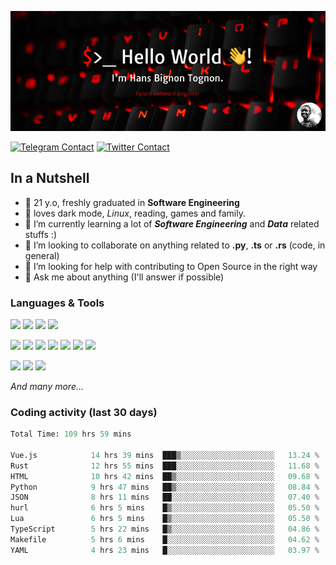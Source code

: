 ![Cover](assets/gh-readme-cover.png)

[![Telegram Contact](https://img.shields.io/badge/Telegram-%230088CC.svg?style=for-the-badge&logo=telegram&logoColor=white)](https://t.me/hanstobi) [![Twitter Contact](https://img.shields.io/badge/Twitter-%2308A0E9.svg?style=for-the-badge&logo=twitter&logoColor=white)](https://twitter.com/_tobihans)

## In a Nutshell
- 👤 21 y.o, freshly graduated in **Software Engineering**
- 🖤 loves dark mode, *Linux*, reading, games and family.
- 🌱 I’m currently learning a lot of ***Software Engineering*** and ***Data*** related stuffs :)
- 👯 I’m looking to collaborate on anything related to **.py**, **.ts** or **.rs** (code, in general)
- 🤔 I’m looking for help with contributing to Open Source in the right way
- 💬 Ask me about anything (I'll answer if possible)

### Languages & Tools
![](https://img.shields.io/badge/Linux-%23eab30f.svg?style=for-the-badge&logo=linux&logoColor=black) ![](https://img.shields.io/badge/Git-%23e54a2f.svg?style=for-the-badge&logo=git&logoColor=white) ![](https://img.shields.io/badge/Github-%231a1d21.svg?style=for-the-badge&logo=github&logoColor=white) ![](https://img.shields.io/badge/Docker-%230394f0.svg?style=for-the-badge&logo=docker&logoColor=white)

![](https://img.shields.io/badge/C-%231a1d21.svg?style=for-the-badge&logo=C&logoColor=white) ![](https://img.shields.io/badge/TypeScript-%230074c2.svg?style=for-the-badge&logo=typescript&logoColor=white) ![](https://img.shields.io/badge/Python-%23f0c540.svg?style=for-the-badge&logo=python) ![](https://img.shields.io/badge/Rust-%23ea4800.svg?style=for-the-badge&logo=rust) ![](https://img.shields.io/badge/Php-%237175aa.svg?style=for-the-badge&logo=php&logoColor=white) ![](https://img.shields.io/badge/HTML-%23d84924.svg?style=for-the-badge&logo=html5&logoColor=white) ![](https://img.shields.io/badge/Scss-%23c45f92.svg?style=for-the-badge&logo=sass&logoColor=white)

![](https://img.shields.io/badge/Vue-%23314559.svg?style=for-the-badge&logo=vue.js) ![](https://img.shields.io/badge/Laravel-%23e54a2f.svg?style=for-the-badge&logo=laravel&logoColor=white) ![](https://img.shields.io/badge/Adonis-%235a45ff.svg?style=for-the-badge&logo=adonisjs)

*And many more...*

### Coding activity (last 30 days)
<!--START_SECTION:waka-->

```python
Total Time: 109 hrs 59 mins

Vue.js            14 hrs 39 mins  ███▒░░░░░░░░░░░░░░░░░░░░░   13.24 %
Rust              12 hrs 55 mins  ███░░░░░░░░░░░░░░░░░░░░░░   11.68 %
HTML              10 hrs 42 mins  ██▒░░░░░░░░░░░░░░░░░░░░░░   09.68 %
Python            9 hrs 47 mins   ██▒░░░░░░░░░░░░░░░░░░░░░░   08.84 %
JSON              8 hrs 11 mins   ██░░░░░░░░░░░░░░░░░░░░░░░   07.40 %
hurl              6 hrs 5 mins    █▒░░░░░░░░░░░░░░░░░░░░░░░   05.50 %
Lua               6 hrs 5 mins    █▒░░░░░░░░░░░░░░░░░░░░░░░   05.50 %
TypeScript        5 hrs 22 mins   █▒░░░░░░░░░░░░░░░░░░░░░░░   04.86 %
Makefile          5 hrs 6 mins    █░░░░░░░░░░░░░░░░░░░░░░░░   04.62 %
YAML              4 hrs 23 mins   █░░░░░░░░░░░░░░░░░░░░░░░░   03.97 %
```

<!--END_SECTION:waka-->
